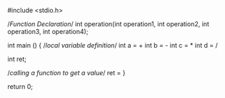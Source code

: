 #include <stdio.h>

/*Function Declaration*/
int operation(int operation1, int operation2, int operation3, int operation4);

int main ()
{
  /*local variable definition*/
  int a = +
  int b = -
  int c = *
  int d = /

int ret;

/*calling a function to get a value*/
ret = 
}
  
  return 0;
